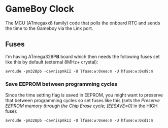 # GameBoy Clock

The MCU (ATmegaxx8 family) code that polls the onboard RTC and sends the time to the Gameboy via the Link port.

## Fuses
I'm having ATmega328P**B** board which then needs the following fuses set like this by default (external 8MHz+ crystal):

    avrdude -pm328pb -cavrispmkII -U lfuse:w:0xee:m -U hfuse:w:0xd9:m
    
### Save EEPROM between programming cycles

Since the time setting flag is saved in EEPROM, you might want to preserve that between programming cycles so set fuses like this (sets the *Preserve EEPROM memory through the Chip Erase cycle; [EESAVE=0]* in the HIGH fuse):

    avrdude -pm328pb -cavrispmkII -U lfuse:w:0xee:m -U hfuse:w:0xd1:m

